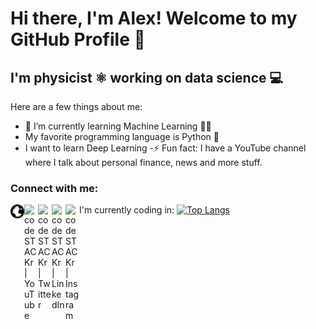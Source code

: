 # Hi there, I'm Alex! Welcome to my GitHub Profile 👋
## I'm physicist ⚛️ working on data science 💻
Here are a few things about me:
- 🔭 I’m currently learning Machine Learning 👨‍💻
- My favorite programming language is Python 🐍
- I want to learn Deep Learning
-⚡ Fun fact: I have a YouTube channel where I talk about personal finance, news and more stuff.

### Connect with me:

[<img align="left" alt="codeSTACKr.com" width="22px" src="https://raw.githubusercontent.com/iconic/open-iconic/master/svg/globe.svg" />][website]
[<img align="left" alt="codeSTACKr | YouTube" width="22px" src="https://cdn.jsdelivr.net/npm/simple-icons@v3/icons/youtube.svg" />][youtube]
[<img align="left" alt="codeSTACKr | Twitter" width="22px" src="https://cdn.jsdelivr.net/npm/simple-icons@v3/icons/twitter.svg" />][twitter]
[<img align="left" alt="codeSTACKr | LinkedIn" width="22px" src="https://cdn.jsdelivr.net/npm/simple-icons@v3/icons/linkedin.svg" />][linkedin]
[<img align="left" alt="codeSTACKr | Instagram" width="22px" src="https://cdn.jsdelivr.net/npm/simple-icons@v3/icons/instagram.svg" />][instagram]

[website]: https://www.datascienceportfol.io/alexwems1
[twitter]: https://twitter.com/alex_wems1
[instagram]: https://www.instagram.com/alexwems1/
[linkedin]: https://www.linkedin.com/in/alejandro-sol%C3%ADs-pacheco-339b211a9/
[youtube]: https://www.youtube.com/channel/UCQvCa6XnAWsVA4xctbMkGIw

I'm currently coding in:
[![Top Langs](https://github-readme-stats.vercel.app/api/top-langs/?username=anuraghazra&layout=compact)](https://github.com/anuraghazra/github-readme-stats)


